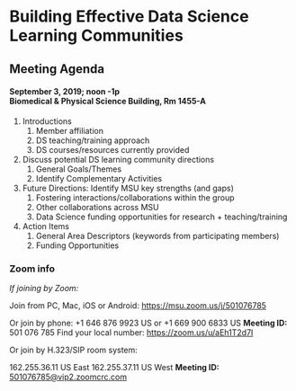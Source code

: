 # Building Effective Data Science Learning Communities
## Meeting Agenda
#### September 3, 2019; noon -1p <br> Biomedical & Physical Science Building, Rm 1455-A


1. Introductions
   1. Member affiliation
   2. DS teaching/training approach
   3. DS courses/resources currently provided
2. Discuss potential DS learning community directions
   1. General Goals/Themes
   2. Identify Complementary Activities
3. Future Directions: Identify MSU key strengths (and gaps)
   1. Fostering interactions/collaborations within the group
   2. Other collaborations across MSU
   3. Data Science funding opportunities for research + teaching/training
4. Action Items
   1. General Area Descriptors (keywords from participating members)
   2. Funding Opportunities

### Zoom info
_If joining by Zoom:_

Join from PC, Mac, iOS or Android: https://msu.zoom.us/j/501076785

Or join by phone:
        +1 646 876 9923 US    or     +1 669 900 6833 US 
**Meeting ID:** 501 076 785
Find your local number: https://zoom.us/u/aEh1T2d7I

Or join by H.323/SIP room system:

162.255.36.11	US East
162.255.37.11	US West
**Meeting ID:** 501076785@vip2.zoomcrc.com
